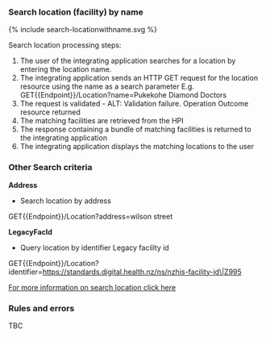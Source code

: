 

### Search location (facility) by name

<div>
{% include search-locationwithname.svg %}
</div>

Search location processing steps:

1.	The user of the integrating application searches for a location by entering the location name.
2.	The integrating application sends an HTTP GET request for the location resource using the name as a search parameter
E.g. GET{{Endpoint}}/Location?name=Pukekohe Diamond Doctors
3.	The request is validated - ALT: Validation failure. Operation Outcome resource returned
4.	The matching facilities are retrieved from the HPI
5.	The response containing a bundle of matching facilities is returned to the integrating application
6.	The integrating application displays the matching locations to the user


### Other Search criteria

**Address**
* Search location by address

GET{{Endpoint}}/Location?address=wilson street

**LegacyFacId**
* Query location by identifier Legacy facility id

GET{{Endpoint}}/Location?identifier=https://standards.digital.health.nz/ns/nzhis-facility-id\|Z995

[For more information on search location click here](/capabilityStatement.html#location)

### Rules and errors
TBC

